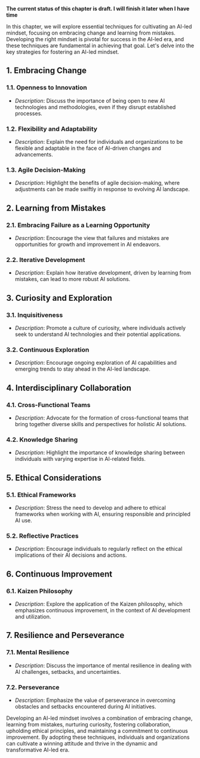**The current status of this chapter is draft. I will finish it later when I have time**

In this chapter, we will explore essential techniques for cultivating an AI-led mindset, focusing on embracing change and learning from mistakes. Developing the right mindset is pivotal for success in the AI-led era, and these techniques are fundamental in achieving that goal. Let's delve into the key strategies for fostering an AI-led mindset.

**1. Embracing Change**
-----------------------

### 1.1. **Openness to Innovation**

* *Description*: Discuss the importance of being open to new AI technologies and methodologies, even if they disrupt established processes.

### 1.2. **Flexibility and Adaptability**

* *Description*: Explain the need for individuals and organizations to be flexible and adaptable in the face of AI-driven changes and advancements.

### 1.3. **Agile Decision-Making**

* *Description*: Highlight the benefits of agile decision-making, where adjustments can be made swiftly in response to evolving AI landscape.

**2. Learning from Mistakes**
-----------------------------

### 2.1. **Embracing Failure as a Learning Opportunity**

* *Description*: Encourage the view that failures and mistakes are opportunities for growth and improvement in AI endeavors.

### 2.2. **Iterative Development**

* *Description*: Explain how iterative development, driven by learning from mistakes, can lead to more robust AI solutions.

**3. Curiosity and Exploration**
--------------------------------

### 3.1. **Inquisitiveness**

* *Description*: Promote a culture of curiosity, where individuals actively seek to understand AI technologies and their potential applications.

### 3.2. **Continuous Exploration**

* *Description*: Encourage ongoing exploration of AI capabilities and emerging trends to stay ahead in the AI-led landscape.

**4. Interdisciplinary Collaboration**
--------------------------------------

### 4.1. **Cross-Functional Teams**

* *Description*: Advocate for the formation of cross-functional teams that bring together diverse skills and perspectives for holistic AI solutions.

### 4.2. **Knowledge Sharing**

* *Description*: Highlight the importance of knowledge sharing between individuals with varying expertise in AI-related fields.

**5. Ethical Considerations**
-----------------------------

### 5.1. **Ethical Frameworks**

* *Description*: Stress the need to develop and adhere to ethical frameworks when working with AI, ensuring responsible and principled AI use.

### 5.2. **Reflective Practices**

* *Description*: Encourage individuals to regularly reflect on the ethical implications of their AI decisions and actions.

**6. Continuous Improvement**
-----------------------------

### 6.1. **Kaizen Philosophy**

* *Description*: Explore the application of the Kaizen philosophy, which emphasizes continuous improvement, in the context of AI development and utilization.

**7. Resilience and Perseverance**
----------------------------------

### 7.1. **Mental Resilience**

* *Description*: Discuss the importance of mental resilience in dealing with AI challenges, setbacks, and uncertainties.

### 7.2. **Perseverance**

* *Description*: Emphasize the value of perseverance in overcoming obstacles and setbacks encountered during AI initiatives.

Developing an AI-led mindset involves a combination of embracing change, learning from mistakes, nurturing curiosity, fostering collaboration, upholding ethical principles, and maintaining a commitment to continuous improvement. By adopting these techniques, individuals and organizations can cultivate a winning attitude and thrive in the dynamic and transformative AI-led era.
